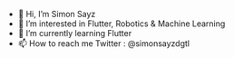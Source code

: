 - 👋 Hi, I’m Simon Sayz 
- 👀 I’m interested in Flutter, Robotics & Machine Learning
- 🌱 I’m currently learning Flutter
- 📫 How to reach me Twitter : @simonsayzdgtl

<!---
admiralsimon/admiralsimon is a ✨ special ✨ repository because its `README.md` (this file) appears on your GitHub profile.
You can click the Preview link to take a look at your changes.
--->
